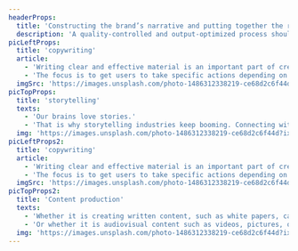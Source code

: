 ```yaml
---
headerProps:
  title: 'Constructing the brand’s narrative and putting together the right multi-format content, to be distributed in the appropriate channels, should be among any organization’s top priorities to get the word out.'
  description: 'A quality-controlled and output-optimized process should be put in place, in order to stay on-brand, while also speaking the audience’s language'
picLeftProps:
  title: 'copywriting'
  article:
    - 'Writing clear and effective material is an important part of creating campaigns or putting together messaging adapted to channels.'
    - 'The focus is to get users to take specific actions depending on the goals set for marketing initiatives taken by the brand'
  imgSrc: 'https://images.unsplash.com/photo-1486312338219-ce68d2c6f44d?ixlib=rb-4.0.3&ixid=MnwxMjA3fDB8MHxwaG90by1wYWdlfHx8fGVufDB8fHx8&auto=format&fit=crop&w=2372&q=80'
picTopProps:
  title: 'storytelling'
  texts:
    - 'Our brains love stories.'
    - 'That is why storytelling industries keep booming. Connecting with audiences, engaging with them through different mediums, and putting together the right messaging and the optimal way of delivering it can come in handy in order to convey information in an entertaining and more digestible format.'
  img: 'https://images.unsplash.com/photo-1486312338219-ce68d2c6f44d?ixlib=rb-4.0.3&ixid=MnwxMjA3fDB8MHxwaG90by1wYWdlfHx8fGVufDB8fHx8&auto=format&fit=crop&w=2372&q=80'
picLeftProps2:
  title: 'copywriting'
  article:
    - 'Writing clear and effective material is an important part of creating campaigns or putting together messaging adapted to channels.'
    - 'The focus is to get users to take specific actions depending on the goals set for marketing initiatives taken by the brand'
  imgSrc: 'https://images.unsplash.com/photo-1486312338219-ce68d2c6f44d?ixlib=rb-4.0.3&ixid=MnwxMjA3fDB8MHxwaG90by1wYWdlfHx8fGVufDB8fHx8&auto=format&fit=crop&w=2372&q=80'
picTopProps2:
  title: 'Content production'
  texts:
    - 'Whether it is creating written content, such as white papers, case studies, blog posts, or print content. '
    - 'Or whether it is audiovisual content such as videos, pictures, or podcasts, putting together the right content mix is an effective way to speak to the diversity of targets and preferences of your key targets.'
  img: 'https://images.unsplash.com/photo-1486312338219-ce68d2c6f44d?ixlib=rb-4.0.3&ixid=MnwxMjA3fDB8MHxwaG90by1wYWdlfHx8fGVufDB8fHx8&auto=format&fit=crop&w=2372&q=80'
---
```

